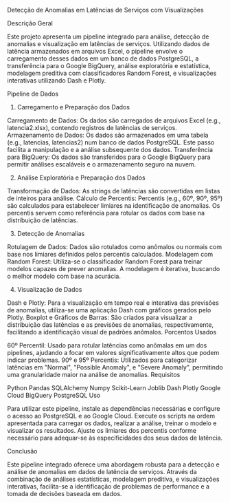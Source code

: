 Detecção de Anomalias em Latências de Serviços com Visualizações

Descrição Geral

Este projeto apresenta um pipeline integrado para análise, detecção de anomalias e visualização em latências de serviços. Utilizando dados de latência armazenados em arquivos Excel, o pipeline envolve o carregamento desses dados em um banco de dados PostgreSQL, a transferência para o Google BigQuery, análise exploratória e estatística, modelagem preditiva com classificadores Random Forest, e visualizações interativas utilizando Dash e Plotly.

Pipeline de Dados

1. Carregamento e Preparação dos Dados
   
Carregamento de Dados: Os dados são carregados de arquivos Excel (e.g., latencia2.xlsx), contendo registros de latências de serviços.
Armazenamento de Dados: Os dados são armazenados em uma tabela (e.g., latencias, latencias2) num banco de dados PostgreSQL. Este passo facilita a manipulação e a análise subsequente dos dados.
Transferência para BigQuery: Os dados são transferidos para o Google BigQuery para permitir análises escaláveis e o armazenamento seguro na nuvem.

2. Análise Exploratória e Preparação dos Dados
   
Transformação de Dados: As strings de latências são convertidas em listas de inteiros para análise.
Cálculo de Percentis: Percentis (e.g., 60º, 90º, 95º) são calculados para estabelecer limiares na identificação de anomalias. Os percentis servem como referência para rotular os dados com base na distribuição de latências.

3. Detecção de Anomalias
   
Rotulagem de Dados: Dados são rotulados como anômalos ou normais com base nos limiares definidos pelos percentis calculados.
Modelagem com Random Forest: Utiliza-se o classificador Random Forest para treinar modelos capazes de prever anomalias. A modelagem é iterativa, buscando o melhor modelo com base na acurácia.

4. Visualização de Dados
   
Dash e Plotly: Para a visualização em tempo real e interativa das previsões de anomalias, utiliza-se uma aplicação Dash com gráficos gerados pelo Plotly.
Boxplot e Gráficos de Barras: São criados para visualizar a distribuição das latências e as previsões de anomalias, respectivamente, facilitando a identificação visual de padrões anômalos.
Porcentos Usados

60º Percentil: Usado para rotular latências como anômalas em um dos pipelines, ajudando a focar em valores significativamente altos que podem indicar problemas.
90º e 95º Percentis: Utilizados para categorizar latências em "Normal", "Possible Anomaly", e "Severe Anomaly", permitindo uma granularidade maior na análise de anomalias.
Requisitos

Python
Pandas
SQLAlchemy
Numpy
Scikit-Learn
Joblib
Dash
Plotly
Google Cloud BigQuery
PostgreSQL
Uso

Para utilizar este pipeline, instale as dependências necessárias e configure o acesso ao PostgreSQL e ao Google Cloud. Execute os scripts na ordem apresentada para carregar os dados, realizar a análise, treinar o modelo e visualizar os resultados. Ajuste os limiares dos percentis conforme necessário para adequar-se às especificidades dos seus dados de latência.

Conclusão

Este pipeline integrado oferece uma abordagem robusta para a detecção e análise de anomalias em dados de latência de serviços. Através da combinação de análises estatísticas, modelagem preditiva, e visualizações interativas, facilita-se a identificação de problemas de performance e a tomada de decisões baseada em dados.
